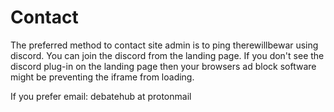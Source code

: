 # Contact

The preferred method to contact site admin is to ping therewillbewar using discord. You can join the discord from the landing page. If you don't see the discord plug-in on the landing page then your browsers ad block software might be preventing the iframe from loading.

If you prefer email: debatehub at protonmail
